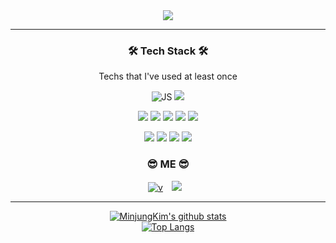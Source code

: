 <!-- ### Hi there 👋. -->

<div align="center">
  
<img src="https://capsule-render.vercel.app/api?type=wave&color=auto&height=300&section=header&text=MinjungKim&fontSize=90" />

  </div>
  
---
<div align="center"> 
  
  ### 🛠 Tech Stack 🛠 
  
Techs that I've used at least once
  
![JS](https://img.shields.io/badge/JavaScript-F7DF1E?style=flat-square&logo=JavaScript&logoColor=black) 
![](https://img.shields.io/badge/Python-3776AB?style=flat-square&logo=Python&logoColor=white) 

![](https://img.shields.io/badge/Html-E34F26?style=flat-square&logo=HTML5&logoColor=white) 
![](https://img.shields.io/badge/Flask-000000?style=flat-square&logo=Flask&logoColor=white) 
![](https://img.shields.io/badge/CSS-1572B6?style=flat-square&logo=CSS3&logoColor=white) ![](https://img.shields.io/badge/Node.js-339933?style=flat-square&logo=Node.js&logoColor=white) 
![](https://img.shields.io/badge/MongoDB-47A248?style=flat-square&logo=MongoDB&logoColor=white)  
  
![](https://img.shields.io/badge/JSONWebTokens-000000?style=flat-square&logo=JSONWebTokens&logoColor=white) ![](https://img.shields.io/badge/Express-000000?style=flat-square&logo=Express&logoColor=white) ![](https://img.shields.io/badge/MySQL-4479A1?style=flat-square&logo=MySQL&logoColor=white) ![](https://img.shields.io/badge/Sequelize-52B0E7?style=flat-square&logo=Sequelize&logoColor=white)


### 😎 ME 😎

[![v](https://img.shields.io/badge/Tech_Blog-20C997?style=flat-square&logo=Tisytory&logoColor=white)](https://kworld.tistory.com/)
</a> <a href="mailto:m.k.dec.2021@gmail.com">
<img
src="https://img.shields.io/badge/Gmail-d14836?style=flat-square&logo=Gmail&logoColor=white&link=mailto:m.k.dec.2021@gmail.com"
style="height : auto; margin-left : 10px; margin-right : 10px;"/>
</a>

<!-- ![](https://img.shields.io/badge/Instagram-E4405F?style=flat-square&logo=Instagram&logoColor=white) -->

</div>

---

<div align="center">

[![MinjungKim's github stats](https://github-readme-stats.vercel.app/api?username=minkimhere&theme=tokyonight&show_icons=true)](https://github.com/anuraghazra/github-readme-stats) <br/>
[![Top Langs](https://github-readme-stats.vercel.app/api/top-langs/?username=minkimhere&layout=compact)](https://github.com/anuraghazra/github-readme-stats)

  </div>


<!--
**minkimhere/minkimhere** is a ✨ _special_ ✨ repository because its `README.md` (this file) appears on your GitHub profile.

Here are some ideas to get you started:

- 🔭 I’m currently working on ...
- 🌱 I’m currently learning ...
- 👯 I’m looking to collaborate on ...
- 🤔 I’m looking for help with ...
- 💬 Ask me about ...
- 📫 How to reach me: ...
- 😄 Pronouns: ...
- ⚡ Fun fact: ...
-->
